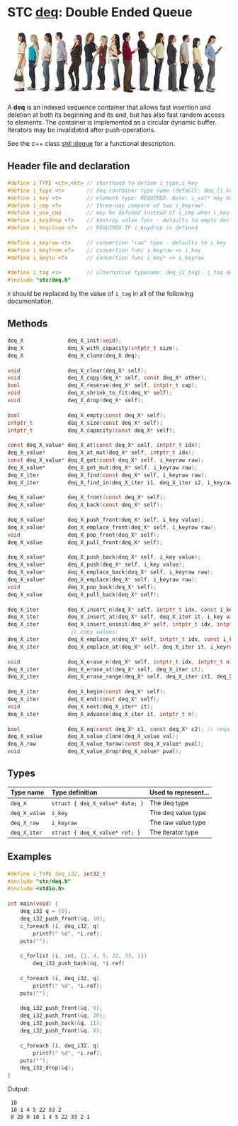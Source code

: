 # STC [deq](../include/stc/deq.h): Double Ended Queue
![Deque](pics/deque.jpg)

A **deq** is an indexed sequence container that allows fast insertion and deletion at both
its beginning and its end, but has also fast random access to elements. The container is
implemented as a circular dynamic buffer. Iterators may be invalidated after push-operations.

See the c++ class [std::deque](https://en.cppreference.com/w/cpp/container/deque) for a functional description.

## Header file and declaration

```c
#define i_TYPE <ct>,<kt> // shorthand to define i_type,i_key
#define i_type <t>       // deq container type name (default: deq_{i_key})
#define i_key <t>        // element type: REQUIRED. Note: i_val* may be specified instead of i_key*.
#define i_cmp <f>        // three-way compare of two i_keyraw*.
#define i_use_cmp        // may be defined instead of i_cmp when i_key is an integral/native-type.
#define i_keydrop <f>    // destroy value func - defaults to empty destruct
#define i_keyclone <f>   // REQUIRED IF i_keydrop is defined

#define i_keyraw <t>     // convertion "raw" type - defaults to i_key
#define i_keyfrom <f>    // convertion func i_keyraw => i_key
#define i_keyto <f>      // convertion func i_key* => i_keyraw

#define i_tag <s>        // alternative typename: deq_{i_tag}. i_tag defaults to i_key
#include "stc/deq.h"
```
`X` should be replaced by the value of `i_tag` in all of the following documentation.

## Methods

```c
deq_X              deq_X_init(void);
deq_X              deq_X_with_capacity(intptr_t size);
deq_X              deq_X_clone(deq_X deq);

void               deq_X_clear(deq_X* self);
void               deq_X_copy(deq_X* self, const deq_X* other);
bool               deq_X_reserve(deq_X* self, intptr_t cap);
void               deq_X_shrink_to_fit(deq_X* self);
void               deq_X_drop(deq_X* self);                                      // destructor

bool               deq_X_empty(const deq_X* self);
intptr_t           deq_X_size(const deq_X* self);
intptr_t           deq_X_capacity(const deq_X* self);

const deq_X_value* deq_X_at(const deq_X* self, intptr_t idx);
deq_X_value*       deq_X_at_mut(deq_X* self, intptr_t idx);
const deq_X_value* deq_X_get(const deq_X* self, i_keyraw raw);                   // return NULL if not found
deq_X_value*       deq_X_get_mut(deq_X* self, i_keyraw raw);                     // mutable get
deq_X_iter         deq_X_find(const deq_X* self, i_keyraw raw);
deq_X_iter         deq_X_find_in(deq_X_iter i1, deq_X_iter i2, i_keyraw raw);   // return vec_X_end() if not found

deq_X_value*       deq_X_front(const deq_X* self);
deq_X_value*       deq_X_back(const deq_X* self);

deq_X_value*       deq_X_push_front(deq_X* self, i_key value);
deq_X_value*       deq_X_emplace_front(deq_X* self, i_keyraw raw);
void               deq_X_pop_front(deq_X* self);
deq_X_value        deq_X_pull_front(deq_X* self);                                // move out front element

deq_X_value*       deq_X_push_back(deq_X* self, i_key value);
deq_X_value*       deq_X_push(deq_X* self, i_key value);                         // alias for push_back()
deq_X_value*       deq_X_emplace_back(deq_X* self, i_keyraw raw);
deq_X_value*       deq_X_emplace(deq_X* self, i_keyraw raw);                     // alias for emplace_back()
void               deq_X_pop_back(deq_X* self);
deq_X_value        deq_X_pull_back(deq_X* self);                                 // move out last element

deq_X_iter         deq_X_insert_n(deq_X* self, intptr_t idx, const i_key[] arr, intptr_t n);  // move values
deq_X_iter         deq_X_insert_at(deq_X* self, deq_X_iter it, i_key value);    // move value
deq_X_iter         deq_X_insert_uninit(deq_X* self, intptr_t idx, intptr_t n);   // uninitialized data
                    // copy values:
deq_X_iter         deq_X_emplace_n(deq_X* self, intptr_t idx, const i_keyraw[] arr, intptr_t n);
deq_X_iter         deq_X_emplace_at(deq_X* self, deq_X_iter it, i_keyraw raw);

void               deq_X_erase_n(deq_X* self, intptr_t idx, intptr_t n);
deq_X_iter         deq_X_erase_at(deq_X* self, deq_X_iter it);
deq_X_iter         deq_X_erase_range(deq_X* self, deq_X_iter it1, deq_X_iter it2);

deq_X_iter         deq_X_begin(const deq_X* self);
deq_X_iter         deq_X_end(const deq_X* self);
void               deq_X_next(deq_X_iter* it);
deq_X_iter         deq_X_advance(deq_X_iter it, intptr_t n);

bool               deq_X_eq(const deq_X* c1, const deq_X* c2); // require i_eq/i_cmp/i_less.
deq_X_value        deq_X_value_clone(deq_X_value val);
deq_X_raw          deq_X_value_toraw(const deq_X_value* pval);
void               deq_X_value_drop(deq_X_value* pval);
```

## Types

| Type name         | Type definition                    | Used to represent...   |
|:------------------|:-----------------------------------|:-----------------------|
| `deq_X`           | `struct { deq_X_value* data; }`    | The deq type          |
| `deq_X_value`     | `i_key`                            | The deq value type    |
| `deq_X_raw`       | `i_keyraw`                         | The raw value type     |
| `deq_X_iter`      | `struct { deq_X_value* ref; }`     | The iterator type      |

## Examples
```c
#define i_TYPE deq_i32, int32_t
#include "stc/deq.h"
#include <stdio.h>

int main(void) {
    deq_i32 q = {0};
    deq_i32_push_front(&q, 10);
    c_foreach (i, deq_i32, q)
        printf(" %d", *i.ref);
    puts("");

    c_forlist (i, int, {1, 4, 5, 22, 33, 2})
        deq_i32_push_back(&q, *i.ref)

    c_foreach (i, deq_i32, q)
        printf(" %d", *i.ref);
    puts("");

    deq_i32_push_front(&q, 9);
    deq_i32_push_front(&q, 20);
    deq_i32_push_back(&q, 11);
    deq_i32_push_front(&q, 8);

    c_foreach (i, deq_i32, q)
        printf(" %d", *i.ref);
    puts("");
    deq_i32_drop(&q);
}
```
Output:
```
 10
 10 1 4 5 22 33 2
 8 20 9 10 1 4 5 22 33 2 1
```
